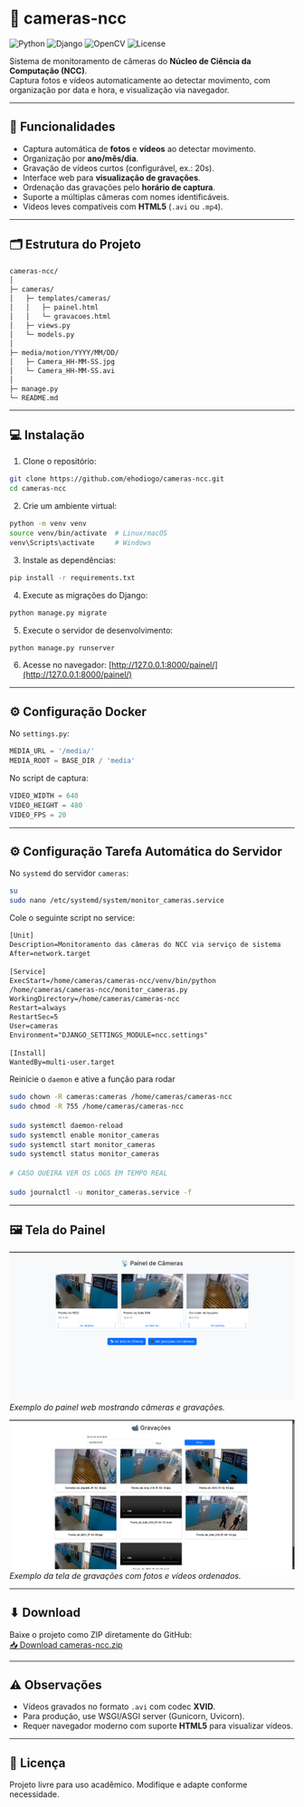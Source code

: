 # 🎥 cameras-ncc

![Python](https://img.shields.io/badge/Python-3.10+-blue)
![Django](https://img.shields.io/badge/Django-5.2+-green)
![OpenCV](https://img.shields.io/badge/OpenCV-4.x-orange)
![License](https://img.shields.io/badge/License-Free-lightgrey)

Sistema de monitoramento de câmeras do **Núcleo de Ciência da Computação (NCC)**.  
Captura fotos e vídeos automaticamente ao detectar movimento, com organização por data e hora, e visualização via navegador.

---

## 📸 Funcionalidades

- Captura automática de **fotos** e **vídeos** ao detectar movimento.
- Organização por **ano/mês/dia**.
- Gravação de vídeos curtos (configurável, ex.: 20s).
- Interface web para **visualização de gravações**.
- Ordenação das gravações pelo **horário de captura**.
- Suporte a múltiplas câmeras com nomes identificáveis.
- Vídeos leves compatíveis com **HTML5** (`.avi` ou `.mp4`).

---

## 🗂 Estrutura do Projeto

```
cameras-ncc/
│
├─ cameras/               
│   ├─ templates/cameras/
│   │   ├─ painel.html
│   │   └─ gravacoes.html
│   ├─ views.py
│   └─ models.py
│
├─ media/motion/YYYY/MM/DD/   
│   ├─ Camera_HH-MM-SS.jpg
│   └─ Camera_HH-MM-SS.avi
│
├─ manage.py
└─ README.md
```

---

## 💻 Instalação

1. Clone o repositório:
```bash
git clone https://github.com/ehodiogo/cameras-ncc.git
cd cameras-ncc
```

2. Crie um ambiente virtual:
```bash
python -m venv venv
source venv/bin/activate  # Linux/macOS
venv\Scripts\activate     # Windows
```

3. Instale as dependências:
```bash
pip install -r requirements.txt
```

4. Execute as migrações do Django:
```bash
python manage.py migrate
```

5. Execute o servidor de desenvolvimento:
```bash
python manage.py runserver
```

6. Acesse no navegador:
[http://127.0.0.1:8000/painel/](http://127.0.0.1:8000/painel/)

---

## ⚙ Configuração Docker

No `settings.py`:

```python
MEDIA_URL = '/media/'
MEDIA_ROOT = BASE_DIR / 'media'
```

No script de captura:

```python
VIDEO_WIDTH = 640
VIDEO_HEIGHT = 480
VIDEO_FPS = 20
```

---

## ⚙ Configuração Tarefa Automática do Servidor

No `systemd` do servidor `cameras`:

```bash
su
sudo nano /etc/systemd/system/monitor_cameras.service
```

Cole o seguinte script no service:
```
[Unit]
Description=Monitoramento das câmeras do NCC via serviço de sistema
After=network.target

[Service]
ExecStart=/home/cameras/cameras-ncc/venv/bin/python /home/cameras/cameras-ncc/monitor_cameras.py
WorkingDirectory=/home/cameras/cameras-ncc
Restart=always
RestartSec=5
User=cameras
Environment="DJANGO_SETTINGS_MODULE=ncc.settings"

[Install]
WantedBy=multi-user.target
```

Reinicie o `daemon` e ative a função para rodar
```bash
sudo chown -R cameras:cameras /home/cameras/cameras-ncc
sudo chmod -R 755 /home/cameras/cameras-ncc

sudo systemctl daemon-reload
sudo systemctl enable monitor_cameras
sudo systemctl start monitor_cameras
sudo systemctl status monitor_cameras

# CASO QUEIRA VER OS LOGS EM TEMPO REAL

sudo journalctl -u monitor_cameras.service -f
```

---

## 🖼 Tela do Painel

![Painel de Câmeras](docs/painel.png)  
*Exemplo do painel web mostrando câmeras e gravações.*

![Tela de Gravações](docs/gravacoes.png)  
*Exemplo da tela de gravações com fotos e vídeos ordenados.*

---

## ⬇ Download

Baixe o projeto como ZIP diretamente do GitHub:  
[📥 Download cameras-ncc.zip](https://github.com/ehodiogo/cameras-ncc/archive/refs/heads/main.zip)

---

## ⚠ Observações

- Vídeos gravados no formato `.avi` com codec **XVID**.
- Para produção, use WSGI/ASGI server (Gunicorn, Uvicorn).
- Requer navegador moderno com suporte **HTML5** para visualizar vídeos.

---

## 📝 Licença

Projeto livre para uso acadêmico. Modifique e adapte conforme necessidade.

